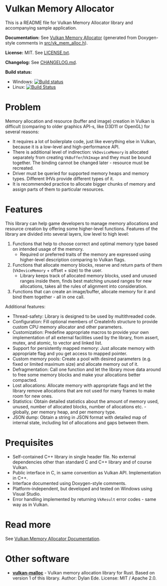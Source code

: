 # Vulkan Memory Allocator

This is a README file for Vulkan Memory Allocator library and accompanying sample application.

**Documentation:** See [Vulkan Memory Allocator](https://gpuopen-librariesandsdks.github.io/VulkanMemoryAllocator/html/) (generated from Doxygen-style comments in [src/vk_mem_alloc.h](src/vk_mem_alloc.h)).

**License:** MIT. See [LICENSE.txt](LICENSE.txt).

**Changelog:** See [CHANGELOG.md](CHANGELOG.md).

**Build status:**

- Windows: [![Build status](https://ci.appveyor.com/api/projects/status/4vlcrb0emkaio2pn/branch/master?svg=true)](https://ci.appveyor.com/project/adam-sawicki-amd/vulkanmemoryallocator/branch/master)  
- Linux: [![Build Status](https://travis-ci.org/GPUOpen-LibrariesAndSDKs/VulkanMemoryAllocator.svg?branch=master)](https://travis-ci.org/GPUOpen-LibrariesAndSDKs/VulkanMemoryAllocator)

# Problem

Memory allocation and resource (buffer and image) creation in Vulkan is difficult (comparing to older graphics API-s, like D3D11 or OpenGL) for several reasons:

- It requires a lot of boilerplate code, just like everything else in Vulkan, because it is a low-level and high-performance API.
- There is additional level of indirection: `VkDeviceMemory` is allocated separately from creating `VkBuffer`/`VkImage` and they must be bound together. The binding cannot be changed later - resource must be recreated.
- Driver must be queried for supported memory heaps and memory types. Different IHVs provide different types of it.
- It is recommended practice to allocate bigger chunks of memory and assign parts of them to particular resources.

# Features

This library can help game developers to manage memory allocations and resource creation by offering some higher-level functions. Features of the library are divided into several layers, low level to high level:

1. Functions that help to choose correct and optimal memory type based on intended usage of the memory.
   - Required or preferred traits of the memory are expressed using higher-level description comparing to Vulkan flags.
2. Functions that allocate memory blocks, reserve and return parts of them (`VkDeviceMemory` + offset + size) to the user.
   - Library keeps track of allocated memory blocks, used and unused ranges inside them, finds best matching unused ranges for new allocations, takes all the rules of alignment into consideration.
3. Functions that can create an image/buffer, allocate memory for it and bind them together - all in one call.

Additional features:

- Thread-safety: Library is designed to be used by multithreaded code.
- Configuration: Fill optional members of CreateInfo structure to provide custom CPU memory allocator and other parameters.
- Customization: Predefine appropriate macros to provide your own implementation of all external facilities used by the library, from assert, mutex, and atomic, to vector and linked list. 
- Support for persistently mapped memory: Just allocate memory with appropriate flag and you get access to mapped pointer.
- Custom memory pools: Create a pool with desired parameters (e.g. fixed or limited maximum size) and allocate memory out of it.
- Defragmentation: Call one function and let the library move data around to free some memory blocks and make your allocations better compacted.
- Lost allocations: Allocate memory with appropriate flags and let the library remove allocations that are not used for many frames to make room for new ones.
- Statistics: Obtain detailed statistics about the amount of memory used, unused, number of allocated blocks, number of allocations etc. - globally, per memory heap, and per memory type.
- JSON dump: Obtain a string in JSON format with detailed map of internal state, including list of allocations and gaps between them.

# Prequisites

- Self-contained C++ library in single header file. No external dependencies other than standard C and C++ library and of course Vulkan.
- Public interface in C, in same convention as Vulkan API. Implementation in C++.
- Interface documented using Doxygen-style comments.
- Platform-independent, but developed and tested on Windows using Visual Studio.
- Error handling implemented by returning `VkResult` error codes - same way as in Vulkan.

# Read more

See [Vulkan Memory Allocator Documentation](https://gpuopen-librariesandsdks.github.io/VulkanMemoryAllocator/html/).

# Other software

- **[vulkan-malloc](https://github.com/dylanede/vulkan-malloc)** - Vulkan memory allocation library for Rust. Based on version 1 of this library. Author: Dylan Ede. License: MIT / Apache 2.0.
